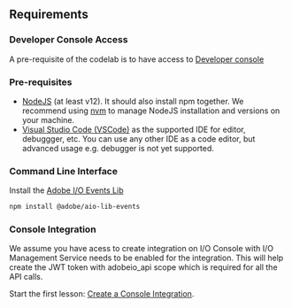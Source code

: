 ## Requirements

### Developer Console Access
A pre-requisite of the codelab is to have access to [Developer console](https://console.adobe.io/home) 

### Pre-requisites

- [NodeJS](https://nodejs.org/en/download/) (at least v12). It should also install npm together. We recommend using [nvm](https://github.com/nvm-sh/nvm/blob/master/README.md) to manage NodeJS installation and versions on your machine.  
- [Visual Studio Code (VSCode)](https://code.visualstudio.com/download) as the supported IDE for editor, debuggger, etc. You can use any other IDE as a code editor, but advanced usage e.g. debugger is not yet supported.

### Command Line Interface

Install the [Adobe I/O Events Lib](https://github.com/adobe/aio-lib-events)
```bash
npm install @adobe/aio-lib-events
```  
### Console Integration

We assume you have acess to create integration on I/O Console with I/O Management Service needs to be enabled for the integration. This will help create the JWT token with adobeio_api scope which is required for all the API calls. 

Start the first lesson: [Create a Console Integration](/lessons/lesson1.md).